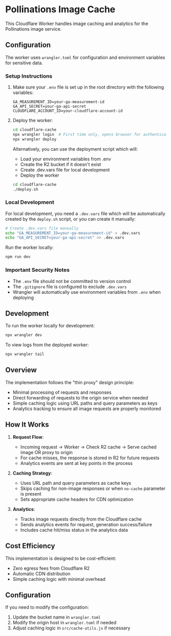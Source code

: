 # Pollinations Image Cache

This Cloudflare Worker handles image caching and analytics for the Pollinations image service.

## Configuration 

The worker uses `wrangler.toml` for configuration and environment variables for sensitive data.

### Setup Instructions

1. Make sure your `.env` file is set up in the root directory with the following variables:
   ```
   GA_MEASUREMENT_ID=your-ga-measurement-id
   GA_API_SECRET=your-ga-api-secret
   CLOUDFLARE_ACCOUNT_ID=your-cloudflare-account-id
   ```

2. Deploy the worker:
   ```bash
   cd cloudflare-cache
   npx wrangler login  # First time only, opens browser for authentication
   npx wrangler deploy
   ```

   Alternatively, you can use the deployment script which will:
   - Load your environment variables from .env
   - Create the R2 bucket if it doesn't exist
   - Create .dev.vars file for local development
   - Deploy the worker

   ```bash
   cd cloudflare-cache
   ./deploy.sh
   ```

### Local Development

For local development, you need a `.dev.vars` file which will be automatically created by the `deploy.sh` script, or you can create it manually:

```bash
# Create .dev.vars file manually
echo "GA_MEASUREMENT_ID=your-ga-measurement-id" > .dev.vars
echo "GA_API_SECRET=your-ga-api-secret" >> .dev.vars
```

Run the worker locally:
```bash
npm run dev
```

### Important Security Notes

- The `.env` file should not be committed to version control
- The `.gitignore` file is configured to exclude `.dev.vars`
- Wrangler will automatically use environment variables from `.env` when deploying

## Development

To run the worker locally for development:

```bash
npx wrangler dev
```

To view logs from the deployed worker:

```bash
npx wrangler tail
```

## Overview

The implementation follows the "thin proxy" design principle:
- Minimal processing of requests and responses
- Direct forwarding of requests to the origin service when needed
- Simple caching logic using URL paths and query parameters as keys
- Analytics tracking to ensure all image requests are properly monitored

## How It Works

1. **Request Flow**:
   - Incoming request → Worker → Check R2 cache → Serve cached image OR proxy to origin
   - For cache misses, the response is stored in R2 for future requests
   - Analytics events are sent at key points in the process

2. **Caching Strategy**:
   - Uses URL path and query parameters as cache keys
   - Skips caching for non-image responses or when `no-cache` parameter is present
   - Sets appropriate cache headers for CDN optimization

3. **Analytics**:
   - Tracks image requests directly from the Cloudflare cache
   - Sends analytics events for request, generation success/failure
   - Includes cache hit/miss status in the analytics data

## Cost Efficiency

This implementation is designed to be cost-efficient:
- Zero egress fees from Cloudflare R2
- Automatic CDN distribution
- Simple caching logic with minimal overhead

## Configuration

If you need to modify the configuration:

1. Update the bucket name in `wrangler.toml`
2. Modify the origin host in `wrangler.toml` if needed
3. Adjust caching logic in `src/cache-utils.js` if necessary
